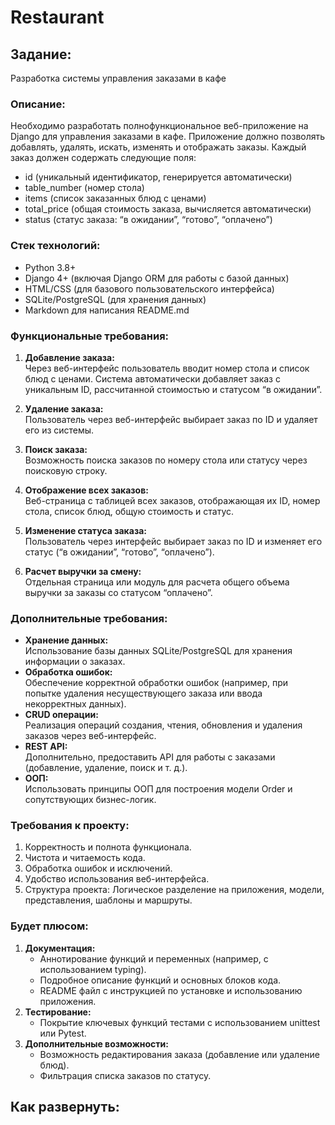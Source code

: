 # Restaurant

## Задание:
Разработка системы управления заказами в кафе

### Описание:
Необходимо разработать полнофункциональное веб-приложение на Django для управления заказами в кафе. Приложение должно позволять добавлять, удалять, искать, изменять и отображать заказы. Каждый заказ должен содержать следующие поля:
- id (уникальный идентификатор, генерируется автоматически)
- table_number (номер стола)
- items (список заказанных блюд с ценами)
- total_price (общая стоимость заказа, вычисляется автоматически)
- status (статус заказа: “в ожидании”, “готово”, “оплачено”)

### Стек технологий:
- Python 3.8+
- Django 4+ (включая Django ORM для работы с базой данных)
- HTML/CSS (для базового пользовательского интерфейса)
- SQLite/PostgreSQL (для хранения данных)
- Markdown для написания README.md

### Функциональные требования:
1) <b>Добавление заказа:</b></br>
Через веб-интерфейс пользователь вводит номер стола и список блюд с ценами. Система автоматически добавляет заказ с уникальным ID, рассчитанной стоимостью и статусом “в ожидании”.

2) <b>Удаление заказа:</b></br>
Пользователь через веб-интерфейс выбирает заказ по ID и удаляет его из системы.
3) <b>Поиск заказа:</b></br>
Возможность поиска заказов по номеру стола или статусу через поисковую строку.
4) <b>Отображение всех заказов:</b></br>
Веб-страница с таблицей всех заказов, отображающая их ID, номер стола, список блюд, общую стоимость и статус.
5) <b>Изменение статуса заказа:</b></br>
Пользователь через интерфейс выбирает заказ по ID и изменяет его статус (“в ожидании”, “готово”, “оплачено”).
6) <b>Расчет выручки за смену:</b></br>
Отдельная страница или модуль для расчета общего объема выручки за заказы со статусом “оплачено”.
### Дополнительные требования:

- <b>Хранение данных:</b></br>
Использование базы данных SQLite/PostgreSQL для хранения информации о заказах.
- <b>Обработка ошибок:</b></br>
Обеспечение корректной обработки ошибок (например, при попытке удаления несуществующего заказа или ввода некорректных данных).
- <b>CRUD операции:</b></br>
Реализация операций создания, чтения, обновления и удаления заказов через веб-интерфейс.
- <b>REST API:</b></br>Дополнительно, предоставить API для работы с заказами (добавление, удаление, поиск и т. д.).
- <b>ООП:</b></br>
Использовать принципы ООП для построения модели Order и сопутствующих бизнес-логик.

### Требования к проекту:
1) Корректность и полнота функционала.
2) Чистота и читаемость кода.
3) Обработка ошибок и исключений.
4) Удобство использования веб-интерфейса.
5) Структура проекта: Логическое разделение на приложения, модели, представления, шаблоны и маршруты.

### Будет плюсом:
1. <b>Документация:</b>
    - Аннотирование функций и переменных (например, с использованием typing).
    - Подробное описание функций и основных блоков кода.
    - README файл с инструкцией по установке и использованию приложения.
2. <b>Тестирование:</b>
    - Покрытие ключевых функций тестами с использованием unittest или Pytest.
3. <b>Дополнительные возможности:</b>
    - Возможность редактирования заказа (добавление или удаление блюд).
    - Фильтрация списка заказов по статусу.

## Как развернуть:
